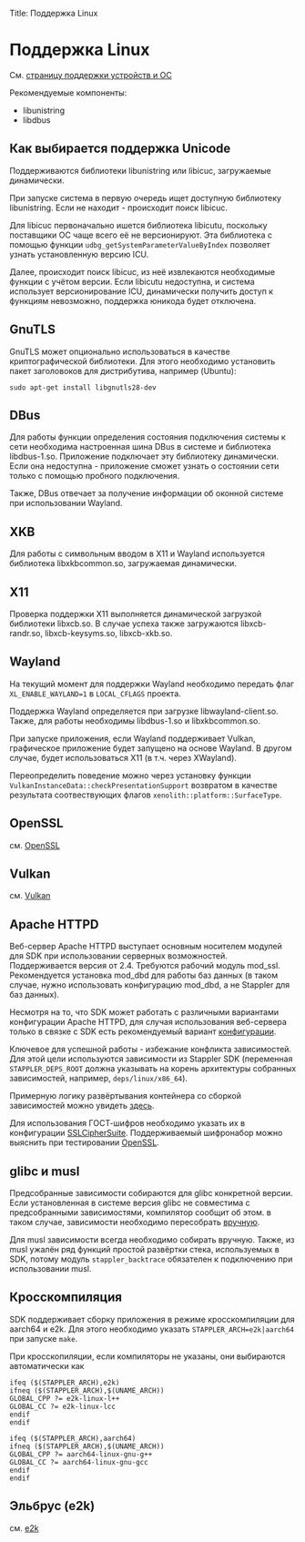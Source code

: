 Title: Поддержка Linux

# Поддержка Linux

См. [страницу поддержки устройств и ОС](../basics/support.md)

Рекомендуемые компоненты:
* libunistring
* libdbus

## Как выбирается поддержка Unicode

Поддерживаются библиотеки libunistring или libicuc, загружаемые динамически.

При запуске система в первую очередь ищет доступную библиотеку libunistring. Если не находит - происходит поиск libicuc.

Для libicuc первоначально ишется библиотека libicutu, поскольку поставщики ОС чаще всего её не версионируют. Эта библиотека с помощью функции `udbg_getSystemParameterValueByIndex` позволяет узнать установленную версию ICU.

Далее, происходит поиск libicuc, из неё извлекаются необходимые функции с учётом версии. Если libicutu недоступна, и система использует версионирование ICU, динамически получить доступ к функциям невозможно, поддержка юникода будет отключена.

## GnuTLS

GnuTLS может опционально использоваться в качестве криптографической библиотеки. Для этого необходимо установить пакет заголовоков для дистрибутива, например (Ubuntu):

```
sudo apt-get install libgnutls28-dev
```

## DBus

Для работы функции определения состояния подключения системы к сети необходима настроенная шина DBus в системе и библиотека libdbus-1.so. Приложение подключает эту библиотеку динамически. Если она недоступна - приложение сможет узнать о состоянии сети только с помощью пробного подключения.

Также, DBus отвечает за получение информации об оконной системе при использовании Wayland.

## XKB

Для работы с символьным вводом в X11 и Wayland используется библиотека libxkbcommon.so, загружаемая динамически.

## X11

Проверка поддержки X11 выполняется динамической загрузкой библиотеки libxcb.so. В случае успеха также загружаются libxcb-randr.so, libxcb-keysyms.so, libxcb-xkb.so.

## Wayland

На текущий момент для поддержки Wayland необходимо передать флаг `XL_ENABLE_WAYLAND=1` в `LOCAL_CFLAGS` проекта. 

Поддержка Wayland определяется при загрузке libwayland-client.so. Также, для работы необходимы libdbus-1.so и libxkbcommon.so.

При запуске приложения, если Wayland поддерживает Vulkan, графическое приложение будет запущено на основе Wayland. В другом случае, будет использоваться X11 (в т.ч. через XWayland).

Переопределить поведение можно через установку функции `VulkanInstanceData::checkPresentationSupport` возвратом в качестве результата соотвествующих флагов `xenolith::platform::SurfaceType`.

## OpenSSL

см. [OpenSSL](openssl_gost.md)

## Vulkan

см. [Vulkan](vulkan.md)

## Apache HTTPD

Веб-сервер Apache HTTPD выступает основным носителем модулей для SDK при использовании серверных возможностей. Поддерживается версия от 2.4. Требуются рабочий модуль mod_ssl. Рекомендуется установка mod_dbd для работы баз данных (в таком случае, нужно использовать конфигурацию mod_dbd, а не Stappler для баз данных).

Несмотря на то, что SDK может работать с различными вариантами конфигурации Apache HTTPD, для случая использования веб-сервера только в связке с SDK есть рекомендуемый вариант [конфигурации](https://github.com/libstappler/libstappler-deps/blob/master/replacements/httpd/configure-stappler.sh).

Ключевое для успешной работы - избежание конфликта зависимостей. Для этой цели используются зависимости из Stappler SDK (переменная `STAPPLER_DEPS_ROOT` должна указывать на корень архитектуры собранных зависимостей, например, `deps/linux/x86_64`).

Примерную логику развёртывания контейнера со сборкой зависимостей можно увидеть [здесь](https://github.com/libstappler/libstappler-root/blob/master/examples/docker/Dockerfile).

Для использования ГОСТ-шифров необходимо указать их в конфигурации [SSLCipherSuite](https://httpd.apache.org/docs/current/mod/mod_ssl.html#sslciphersuite). Поддерживаемый шифронабор можно выяснить при тестировании [OpenSSL](other/openssl_gost.md).

## glibc и musl

Предсобранные зависимости собираются для glibc конкретной версии. Если установленная в системе версия glibc не совместима с предсобранными зависимостями, компилятор сообщит об этом. в таком случае, зависимости необходимо пересобрать [вручную](basics/dependencies.md).

Для musl зависимости всегда необходимо собирать вручную. Также, из musl ужалён ряд функций простой развёртки стека, используемых в SDK, потому модуль `stappler_backtrace` обязателен к подключению при использовании musl.

## Кросскомпиляция

SDK поддерживает сборку приложения в режиме кросскомпиляции для aarch64 и e2k. Для этого необходимо указать `STAPPLER_ARCH=e2k|aarch64` при запуске `make`.

При кросскопиляции, если компиляторы не указаны, они выбираются автоматически как

```make
ifeq ($(STAPPLER_ARCH),e2k)
ifneq ($(STAPPLER_ARCH),$(UNAME_ARCH))
GLOBAL_CPP ?= e2k-linux-l++
GLOBAL_CC ?= e2k-linux-lcc
endif
endif

ifeq ($(STAPPLER_ARCH),aarch64)
ifneq ($(STAPPLER_ARCH),$(UNAME_ARCH))
GLOBAL_CPP ?= aarch64-linux-gnu-g++
GLOBAL_CC ?= aarch64-linux-gnu-gcc
endif
endif
```

## Эльбрус (e2k)

см. [e2k](e2k.md)
